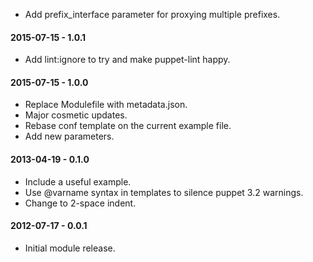 * Add prefix_interface parameter for proxying multiple prefixes.

#### 2015-07-15 - 1.0.1
* Add lint:ignore to try and make puppet-lint happy.

#### 2015-07-15 - 1.0.0
* Replace Modulefile with metadata.json.
* Major cosmetic updates.
* Rebase conf template on the current example file.
* Add new parameters.

#### 2013-04-19 - 0.1.0
* Include a useful example.
* Use @varname syntax in templates to silence puppet 3.2 warnings.
* Change to 2-space indent.

#### 2012-07-17 - 0.0.1
* Initial module release.

